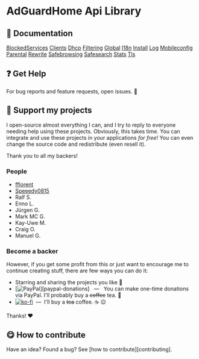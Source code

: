 # AdGuardHome Api Library

## :memo: Documentation  

[BlockedServices](./docs/BlockedServicesApi.md)
[Clients](./docs/ClientsApi.md)
[Dhcp](./docs/DhcpApi.md)
[Filtering](./docs/FilteringApi.md)
[Global](./docs/GlobalApi.md)
[I18n]([I18nApi.md)
[Install](./docs/InstallApi.md)
[Log](./docs/LogApi.md)
[Mobileconfig](./docs/MobileconfigApi.md)
[Parental](./docs/ParentalApi.md)
[Rewrite](./docs/RewriteApi.md)
[Safebrowsing](./docs/SafebrowsingApi.md)
[Safesearch](./docs/SafesearchApi.md)
[Stats](./docs/StatsApi.md)
[Tls](./docs/TlsApi.md)

## :question: Get Help

For bug reports and feature requests, open issues. :bug:

## :sparkling_heart: Support my projects

I open-source almost everything I can, and I try to reply to everyone needing help using these projects. Obviously,
this takes time. You can integrate and use these projects in your applications _for free_! You can even change the source code and redistribute (even resell it).

Thank you to all my backers!
### People

- [fflorent](https://github.com/fflorent)
- [Speeedy0815](https://github.com/Speeedy0815)
- Ralf S.
- Enno L.
- Jürgen G.
- Mark MC G.
- Kay-Uwe M.
- Craig O.
- Manuel G.

### Become a backer

However, if you get some profit from this or just want to encourage me to continue creating stuff, there are few ways you can do it:

- Starring and sharing the projects you like :rocket:
- [![PayPal](https://img.shields.io/badge/Donate-PayPal-blue.svg?style=for-the-badge)][paypal-donations] &nbsp; — &nbsp; You can make one-time donations via PayPal. I'll probably buy a ~~coffee~~ tea. :tea:
- [![ko-fi](https://ko-fi.com/img/githubbutton_sm.svg)](https://ko-fi.com/T6T412CXA) &nbsp;—&nbsp; I'll buy a ~~tea~~ coffee. :coffee: :wink:


Thanks! :heart:

## :yum: How to contribute

Have an idea? Found a bug? See [how to contribute][contributing].

